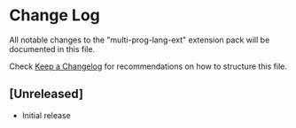 # Change Log

All notable changes to the "multi-prog-lang-ext" extension pack will be documented in this file.

Check [Keep a Changelog](http://keepachangelog.com/) for recommendations on how to structure this file.

## [Unreleased]

- Initial release
